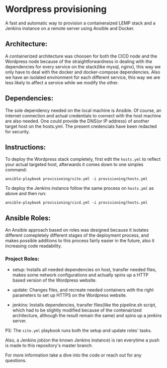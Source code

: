 # Wordpress provisioning
A fast and automatic way to provision a containeraized LEMP stack and a Jenkins instance on a remote server using Ansible and Docker.

## Architecture:

A containerized architecture was choosen for both the CICD node and the Wordpress node because of the straightforwardness in dealing with the dependencies for every service on the stack(like mysql, nginx), this way we only have to deal with the docker and docker-compose dependencies. Also we have an isolated environment for each different service, this way we are less likely to affect a service while we modify the other. 

## Dependencies:

The sole dependency needed on the local machine is Ansible. Of course, an internet connection and actual credentials to connect with the host machine are also needed. One could provide the DNS(or IP address) of another target host on the hosts.yml. The present credencials have been redacted for security.

## Instructions:

To deploy the Wordpress stack completely, first edit the `hosts.yml` to reflect your actual targeted host, afterwards it comes down to one simples command:

  `ansible-playbook provisioning/site.yml -i provisioning/hosts.yml`

To deploy the Jenkins instance follow the same process on `hosts.yml` as above and then run:

  `ansible-playbook provisioning/cicd.yml -i provisioning/hosts.yml`
  
## Ansible Roles:

An Ansible approach based on roles was designed because it isolates different comepletely different stages of the deployment process, and makes possible additions to this process fairly easier in the future, also it increasing code readability. 

### Project Roles:
  - setup: Installs all needed dependencies on host, transfer needed files, makes some network configurations and actually spins up a HTTP based version of the Wordpress website.
  
  - update: Changes files, and recreate needed containers with the right parameters to set up HTTPS on the Wordpress website.
  
  - jenkins: Installs dependencies, transfer files(like the pipeline.sh script, which had to be slightly modified because of the contenairized architecture, although the result remain the same) and spins up a jenkins server.
  
  PS: The `site.yml` playbook runs both the setup and update roles' tasks. 
  
Also, a Jenkins job(on the known Jenkins instance) is ran everytime a push is made to this repository's master branch. 
  
For more information take a dive into the code or reach out for any questions. 
  
